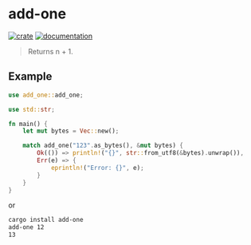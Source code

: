 # add-one

[![crate](https://img.shields.io/badge/crates.io-1.0-orange.svg)](https://crates.io/crates/add-one)
[![documentation](https://img.shields.io/badge/docs-1.0-blue.svg)](https://docs.rs/add-one)

> Returns n + 1.

## Example

```rust
use add_one::add_one;

use std::str;

fn main() {
    let mut bytes = Vec::new();

    match add_one("123".as_bytes(), &mut bytes) {
        Ok(()) => println!("{}", str::from_utf8(&bytes).unwrap()),
        Err(e) => {
            eprintln!("Error: {}", e);
        }
    }
}
```

or

```bash
cargo install add-one
add-one 12
13
```
